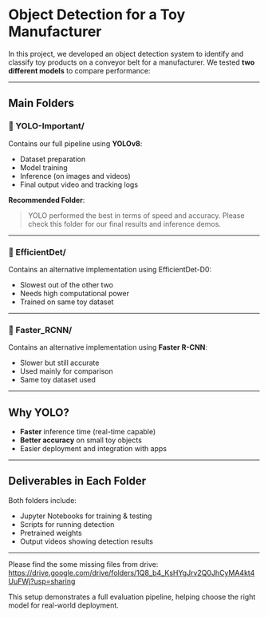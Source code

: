 # Object Detection for a Toy Manufacturer

In this project, we developed an object detection system to identify and classify toy products on a conveyor belt for a manufacturer. We tested **two different models** to compare performance:

---

## Main Folders

### 🔹 YOLO-Important/
Contains our full pipeline using **YOLOv8**:
- Dataset preparation  
- Model training  
- Inference (on images and videos)  
- Final output video and tracking logs  

**Recommended Folder**:  
> YOLO performed the best in terms of speed and accuracy. Please check this folder for our final results and inference demos.

---

### 🔹 EfficientDet/

Contains an alternative implementation using EfficientDet-D0: 

- Slowest out of the other two 
- Needs high computational power
- Trained on same toy dataset

---

### 🔹 Faster_RCNN/
Contains an alternative implementation using **Faster R-CNN**:
- Slower but still accurate  
- Used mainly for comparison  
- Same toy dataset used

---

## Why YOLO?

- **Faster** inference time (real-time capable)
- **Better accuracy** on small toy objects
- Easier deployment and integration with apps

---

## Deliverables in Each Folder

Both folders include:
- Jupyter Notebooks for training & testing
- Scripts for running detection
- Pretrained weights
- Output videos showing detection results

---
Please find the some missing files from drive: https://drive.google.com/drive/folders/1Q8_b4_KsHYgJrv2Q0JhCyMA4kt4UuFWj?usp=sharing

This setup demonstrates a full evaluation pipeline, helping choose the right model for real-world deployment.
